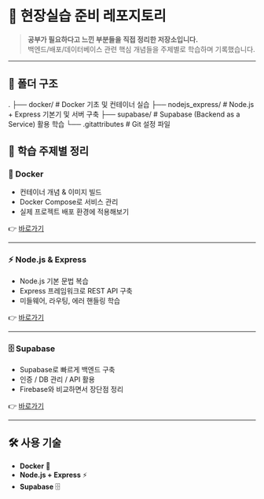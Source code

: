 # 🚀 현장실습 준비 레포지토리

> **공부가 필요하다고 느낀 부분들을 직접 정리한 저장소입니다.**  
> 백엔드/배포/데이터베이스 관련 핵심 개념들을 주제별로 학습하며 기록했습니다.  

---

## 📂 폴더 구조

.
├── docker/         # Docker 기초 및 컨테이너 실습
├── nodejs_express/ # Node.js + Express 기본기 및 서버 구축
├── supabase/       # Supabase (Backend as a Service) 활용 학습
└── .gitattributes  # Git 설정 파일

## 📘 학습 주제별 정리

### 🐳 Docker
- 컨테이너 개념 & 이미지 빌드
- Docker Compose로 서비스 관리
- 실제 프로젝트 배포 환경에 적용해보기  

👉 [바로가기](./docker)

---

### ⚡ Node.js & Express
- Node.js 기본 문법 복습
- Express 프레임워크로 REST API 구축
- 미들웨어, 라우팅, 에러 핸들링 학습  

👉 [바로가기](./nodejs_express)

---

### 🗄️ Supabase
- Supabase로 빠르게 백엔드 구축
- 인증 / DB 관리 / API 활용
- Firebase와 비교하면서 장단점 정리  

👉 [바로가기](./supabase)

---

## 🛠️ 사용 기술
- **Docker** 🐳
- **Node.js + Express** ⚡
- **Supabase** 🗄️